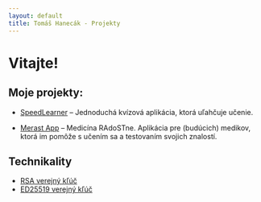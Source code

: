 ```yaml
---
layout: default
title: Tomáš Hanecák - Projekty
---
```


# Vitajte!

## Moje projekty: 

- [SpeedLearner](https://speedlearner.hanecak.dev) – Jednoduchá kvízová aplikácia, ktorá uľahčuje učenie.

- [Merast App](https://hanecak.dev/merast-app) – Medicína RAdoSTne. Aplikácia pre (budúcich) medikov, ktorá im pomôže s učením sa a testovaním svojich znalostí.

## Technikality

- [RSA verejný kľúč](/rsa/)
- [ED25519 verejný kľúč](/ed25519/)
